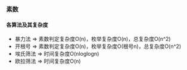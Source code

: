 ### 素数

#### 各算法及其复杂度
* 暴力法 => 素数判定复杂度O(n)，枚举复杂度O(n)，总复杂度O(n^2)
* 开根号 => 素数判定复杂度O(n)，枚举复杂度O(根号n)，总复杂度O(n^2)
* 埃氏筛法 => 时间复杂度O(nloglogn)
* 欧拉筛法 => 时间复杂度O(n)

